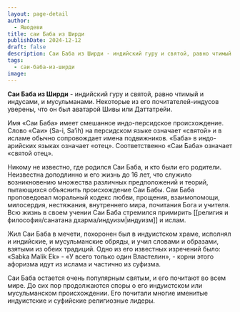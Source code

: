 ```yaml
---
layout: page-detail
author:
  - Яшодеви
title: саи Баба из Ширди
publishDate: 2024-12-12
draft: false
description: Саи Баба из Ширди - индийский гуру и святой, равно чтимый и индусами, и мусульманами. Некоторые из его почитателей-индусов уверены, что он был аватарой Шивы или Даттатрейи.
tags:
  - саи-баба-из-ширди
image:
---
```

**Саи Баба из Ширди** - индийский гуру и святой, равно чтимый и индусами, и мусульманами. Некоторые из его почитателей-индусов уверены, что он был аватарой Шивы или Даттатрейи.

Имя «Саи Баба» имеет смешанное индо-персидское происхождение. Слово «Саи» (Sa-i, Sa’ih) на персидском языке означает «святой» и в исламе обычно сопровождает имена подвижников. «Баба» в индо-арийских языках означает «отец». Соответственно «Саи Баба» означает «святой отец».

Никому не известно, где родился Саи Баба, и кто были его родители. Неизвестна доподлинно и его жизнь до 16 лет, что служило возникновению множества различных предположений и теорий, пытающихся объяснить происхождение Саи Бабы. Саи Баба проповедовал моральный кодекс любви, прощения, взаимопомощи, милосердия, нестяжания, внутреннего мира, почитания Бога и учителя. Всю жизнь в своем учении Саи Баба стремился примирить [[религия и философия/санатана дхарма/индуизм|индуизм]] и ислам. 

Жил Саи Баба в мечети, похоронен был в индуистском храме, исполнял и индийские, и мусульманские обряды, и учил словами и образами, взятыми из обеих традиций. Одно из его известных изречений было: «Sabka Malik Ek» - «У всего только один Властелин», - корни этого афоризма идут из ислама и частично из суфизма.

Саи Баба остается очень популярным святым, и его почитают во всем мире. До сих пор продолжаются споры о его индуистском или мусульманском происхождении. Его почитали многие именитые индуистские и суфийские религиозные лидеры.